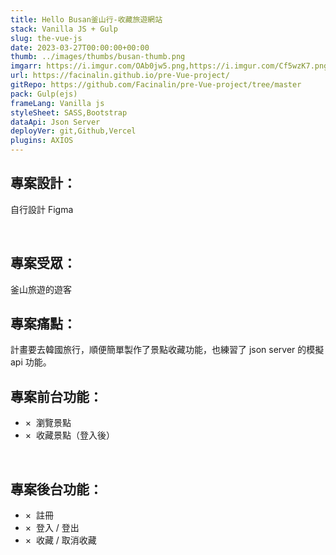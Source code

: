 ```yaml
---
title: Hello Busan釜山行-收藏旅遊網站
stack: Vanilla JS + Gulp
slug: the-vue-js
date: 2023-03-27T00:00:00+00:00
thumb: ../images/thumbs/busan-thumb.png
imgarr: https://i.imgur.com/OAb0jw5.png,https://i.imgur.com/Cf5wzK7.png,https://i.imgur.com/DpHCtut.png
url: https://facinalin.github.io/pre-Vue-project/
gitRepo: https://github.com/Facinalin/pre-Vue-project/tree/master
pack: Gulp(ejs)
frameLang: Vanilla js
styleSheet: SASS,Bootstrap
dataApi: Json Server
deployVer: git,Github,Vercel
plugins: AXIOS
---
```


## 專案設計：

自行設計 Figma

&emsp;

## 專案受眾：

釜山旅遊的遊客

## 專案痛點：

計畫要去韓國旅行，順便簡單製作了景點收藏功能，也練習了 json server 的模擬 api 功能。

## 專案前台功能：

- &times;&nbsp; 瀏覽景點
- &times;&nbsp; 收藏景點（登入後）

&emsp;

## 專案後台功能：

- &times;&nbsp; 註冊
- &times;&nbsp; 登入 / 登出
- &times;&nbsp; 收藏 / 取消收藏
